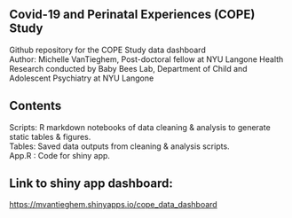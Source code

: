 ## Covid-19 and Perinatal Experiences (COPE) Study 
Github repository for the COPE Study data dashboard  \
Author: Michelle VanTieghem, Post-doctoral fellow at NYU Langone Health \
Research conducted by Baby Bees Lab, Department of Child and Adolescent Psychiatry at NYU Langone 

## Contents 
Scripts: R markdown notebooks of data cleaning & analysis to generate static tables & figures. \
Tables: Saved data outputs from cleaning & analysis scripts. \
App.R : Code for shiny app.

## Link to shiny app dashboard:
https://mvantieghem.shinyapps.io/cope_data_dashboard
